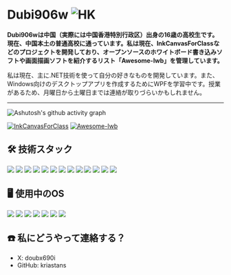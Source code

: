 # Dubi906w ![HK](https://github.com/yammadev/flag-icons/blob/master/png/HK.png)

**Dubi906wは中国（実際には中国香港特別行政区）出身の16歳の高校生です。現在、中国本土の普通高校に通っています。私は現在、InkCanvasForClassなどのプロジェクトを開発しており、オープンソースのホワイトボード書き込みソフトや画面描画ソフトを紹介するリスト「Awesome-Iwb」を管理しています。**

私は現在、主に.NET技術を使って自分の好きなものを開発しています。また、Windows向けのデスクトップアプリを作成するためにWPFを学習中です。授業があるため、月曜日から土曜日までは連絡が取りづらいかもしれません。

---

![Ashutosh's github activity graph](https://github-readme-activity-graph.vercel.app/graph?username=kriastans&theme=github-compact)

[![InkCanvasForClass](https://github-readme-stats.vercel.app/api/pin/?username=kriastans&repo=InkCanvasForClass)](https://github.com/InkCanvasForClass/InkCanvasForClass)
[![Awesome-Iwb](https://github-readme-stats.vercel.app/api/pin/?username=kriastans&repo=Awesome-Iwb)](https://github.com/kriastans/Awesome-Iwb)

## 🛠 技術スタック

![](https://img.shields.io/badge/C%23-239120?style=for-the-badge&logo=c-sharp&logoColor=white)
![](https://img.shields.io/badge/HTML-239120?style=for-the-badge&logo=html5&logoColor=white)
![](https://img.shields.io/badge/CSS-239120?&style=for-the-badge&logo=css3&logoColor=white)
![](https://img.shields.io/badge/.NET-5C2D91?style=for-the-badge&logo=.net&logoColor=white)
![](https://img.shields.io/badge/JavaScript-F7DF1E?style=for-the-badge&logo=JavaScript&logoColor=black)
![](https://img.shields.io/badge/Node.js-43853D?style=for-the-badge&logo=node.js&logoColor=white)
![](https://img.shields.io/badge/PHP-777BB4?style=for-the-badge&logo=php&logoColor=white)
![](https://img.shields.io/badge/Go-00ADD8?style=for-the-badge&logo=go&logoColor=white)
![](https://img.shields.io/badge/Lua-2C2D72?style=for-the-badge&logo=lua&logoColor=white)
![](https://img.shields.io/badge/Markdown-000000?style=for-the-badge&logo=markdown&logoColor=white)
![](https://img.shields.io/badge/React-20232A?style=for-the-badge&logo=react&logoColor=61DAFB)
![](https://img.shields.io/badge/Tailwind_CSS-38B2AC?style=for-the-badge&logo=tailwind-css&logoColor=white)
![](https://img.shields.io/badge/Solid_JS-2C4F7C?style=for-the-badge&logo=solid&logoColor=white)

## 🖥 使用中のOS

![](https://img.shields.io/badge/Android-3DDC84?style=for-the-badge&logo=android&logoColor=white)
![](https://img.shields.io/badge/Debian-A81D33?style=for-the-badge&logo=debian&logoColor=white)
![](https://img.shields.io/badge/iOS-000000?style=for-the-badge&logo=ios&logoColor=white)
![](https://img.shields.io/badge/mac%20os-000000?style=for-the-badge&logo=apple&logoColor=white)
![](https://img.shields.io/badge/Windows-0078D6?style=for-the-badge&logo=windows&logoColor=white)
![](https://img.shields.io/badge/Sailfish%20OS-053766?style=for-the-badge&logo=Sailfish%20OS&logoColor=white)
![](https://img.shields.io/badge/KaiOS-6F02B5?style=for-the-badge&logo=kaios&logoColor=white)

## ☎️ 私にどうやって連絡する？

- X: doubx690i
- GitHub: kriastans
